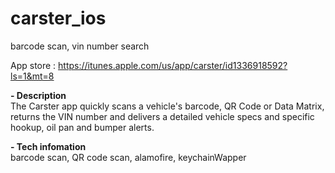 # carster_ios
barcode scan, vin number search


App store : https://itunes.apple.com/us/app/carster/id1336918592?ls=1&mt=8


<b> - Description </b><br>
The Carster app quickly scans a vehicle's barcode, QR Code or Data Matrix, returns the VIN number and delivers a detailed vehicle specs and specific hookup, oil pan and bumper alerts.


<b> - Tech infomation</b><br>
barcode scan, QR code scan, alamofire, keychainWapper
